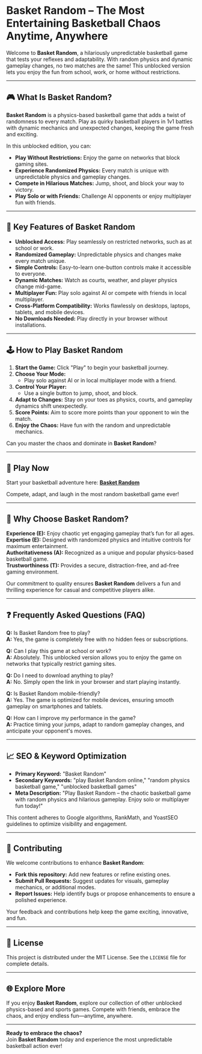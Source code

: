 # Basket Random – The Most Entertaining Basketball Chaos Anytime, Anywhere

Welcome to **Basket Random**, a hilariously unpredictable basketball game that tests your reflexes and adaptability. With random physics and dynamic gameplay changes, no two matches are the same! This unblocked version lets you enjoy the fun from school, work, or home without restrictions.

---

## 🎮 What Is Basket Random?

**Basket Random** is a physics-based basketball game that adds a twist of randomness to every match. Play as quirky basketball players in 1v1 battles with dynamic mechanics and unexpected changes, keeping the game fresh and exciting.

In this unblocked edition, you can:

- **Play Without Restrictions:** Enjoy the game on networks that block gaming sites.
- **Experience Randomized Physics:** Every match is unique with unpredictable physics and gameplay changes.
- **Compete in Hilarious Matches:** Jump, shoot, and block your way to victory.
- **Play Solo or with Friends:** Challenge AI opponents or enjoy multiplayer fun with friends.

---

## 🌟 Key Features of Basket Random

- **Unblocked Access:** Play seamlessly on restricted networks, such as at school or work.
- **Randomized Gameplay:** Unpredictable physics and changes make every match unique.
- **Simple Controls:** Easy-to-learn one-button controls make it accessible to everyone.
- **Dynamic Matches:** Watch as courts, weather, and player physics change mid-game.
- **Multiplayer Fun:** Play solo against AI or compete with friends in local multiplayer.
- **Cross-Platform Compatibility:** Works flawlessly on desktops, laptops, tablets, and mobile devices.
- **No Downloads Needed:** Play directly in your browser without installations.

---

## 🕹️ How to Play Basket Random

1. **Start the Game:** Click "Play" to begin your basketball journey.
2. **Choose Your Mode:**
   - Play solo against AI or in local multiplayer mode with a friend.
3. **Control Your Player:**
   - Use a single button to jump, shoot, and block.
4. **Adapt to Changes:** Stay on your toes as physics, courts, and gameplay dynamics shift unexpectedly.
5. **Score Points:** Aim to score more points than your opponent to win the match.
6. **Enjoy the Chaos:** Have fun with the random and unpredictable mechanics.

Can you master the chaos and dominate in **Basket Random**?

---

## 🔗 Play Now

Start your basketball adventure here: **[Basket Random](https://basketrandom.gg)**

Compete, adapt, and laugh in the most random basketball game ever!

---

## 🧭 Why Choose Basket Random?

**Experience (E):** Enjoy chaotic yet engaging gameplay that’s fun for all ages.  
**Expertise (E):** Designed with randomized physics and intuitive controls for maximum entertainment.  
**Authoritativeness (A):** Recognized as a unique and popular physics-based basketball game.  
**Trustworthiness (T):** Provides a secure, distraction-free, and ad-free gaming environment.

Our commitment to quality ensures **Basket Random** delivers a fun and thrilling experience for casual and competitive players alike.

---

## ❓ Frequently Asked Questions (FAQ)

**Q:** Is Basket Random free to play?  
**A:** Yes, the game is completely free with no hidden fees or subscriptions.

**Q:** Can I play this game at school or work?  
**A:** Absolutely. This unblocked version allows you to enjoy the game on networks that typically restrict gaming sites.

**Q:** Do I need to download anything to play?  
**A:** No. Simply open the link in your browser and start playing instantly.

**Q:** Is Basket Random mobile-friendly?  
**A:** Yes. The game is optimized for mobile devices, ensuring smooth gameplay on smartphones and tablets.

**Q:** How can I improve my performance in the game?  
**A:** Practice timing your jumps, adapt to random gameplay changes, and anticipate your opponent's moves.

---

## 📈 SEO & Keyword Optimization

- **Primary Keyword:** "Basket Random"  
- **Secondary Keywords:** "play Basket Random online," "random physics basketball game," "unblocked basketball games"  
- **Meta Description:** "Play Basket Random – the chaotic basketball game with random physics and hilarious gameplay. Enjoy solo or multiplayer fun today!"

This content adheres to Google algorithms, RankMath, and YoastSEO guidelines to optimize visibility and engagement.

---

## 🔧 Contributing

We welcome contributions to enhance **Basket Random**:

- **Fork this repository:** Add new features or refine existing ones.
- **Submit Pull Requests:** Suggest updates for visuals, gameplay mechanics, or additional modes.
- **Report Issues:** Help identify bugs or propose enhancements to ensure a polished experience.

Your feedback and contributions help keep the game exciting, innovative, and fun.

---

## 📜 License

This project is distributed under the MIT License. See the `LICENSE` file for complete details.

---

## 🌐 Explore More

If you enjoy **Basket Random**, explore our collection of other unblocked physics-based and sports games. Compete with friends, embrace the chaos, and enjoy endless fun—anytime, anywhere.

---

**Ready to embrace the chaos?**  
Join **Basket Random** today and experience the most unpredictable basketball action ever!
